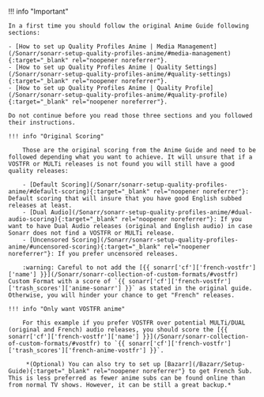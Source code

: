 !!! info "Important"

    In a first time you should follow the original Anime Guide following sections:

    - [How to set up Quality Profiles Anime | Media Management](/Sonarr/sonarr-setup-quality-profiles-anime/#media-management){:target="_blank" rel="noopener noreferrer"}.
    - [How to set up Quality Profiles Anime | Quality Settings](/Sonarr/sonarr-setup-quality-profiles-anime/#quality-settings){:target="_blank" rel="noopener noreferrer"}.
    - [How to set up Quality Profiles Anime | Quality Profile](/Sonarr/sonarr-setup-quality-profiles-anime/#quality-profile){:target="_blank" rel="noopener noreferrer"}.

    Do not continue before you read those three sections and you followed their instructions.

    !!! info "Original Scoring"

        Those are the original scoring from the Anime Guide and need to be followed depending what you want to achieve. It will unsure that if a VOSTFR or MULTi releases is not found you will still have a good quality releases:

        - [Default Scoring](/Sonarr/sonarr-setup-quality-profiles-anime/#default-scoring){:target="_blank" rel="noopener noreferrer"}: Default scoring that will insure that you have good English subbed releases at least.
        - [Dual Audio](/Sonarr/sonarr-setup-quality-profiles-anime/#dual-audio-scoring){:target="_blank" rel="noopener noreferrer"}: If you want to have Dual Audio releases (original and English audio) in case Sonarr does not find a VOSTFR or MULTi release.
        - [Uncensored Scoring](/Sonarr/sonarr-setup-quality-profiles-anime/#uncensored-scoring){:target="_blank" rel="noopener noreferrer"}: If you prefer uncensored releases.

        :warning: Careful to not add the [{{ sonarr['cf']['french-vostfr']['name'] }}](/Sonarr/sonarr-collection-of-custom-formats/#vostfr) Custom Format with a score of `{{ sonarr['cf']['french-vostfr']['trash_scores']['anime-sonarr'] }}` as stated in the original guide. Otherwise, you will hinder your chance to get "French" releases.

    !!! info "Only want VOSTFR anime"

        For this example if you prefer VOSTFR over potential MULTi/DUAL (original and French) audio releases, you should score the [{{ sonarr['cf']['french-vostfr']['name'] }}](/Sonarr/sonarr-collection-of-custom-formats/#vostfr) to `{{ sonarr['cf']['french-vostfr']['trash_scores']['french-anime-vostfr'] }}`.

         *(Optional) You can also try to set up [Bazarr](/Bazarr/Setup-Guide){:target="_blank" rel="noopener noreferrer"} to get French Sub. This is less preferred as fewer anime subs can be found online than from normal TV shows. However, it can be still a great backup.*
